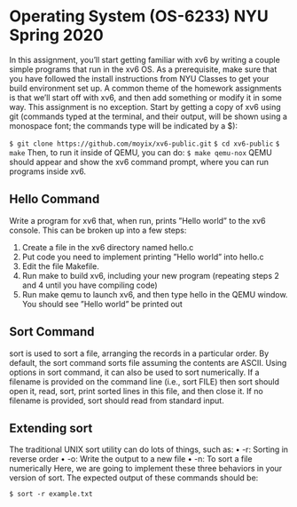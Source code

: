 # Operating System (OS-6233) NYU Spring 2020 

In this assignment, you’ll start getting familiar with xv6 by writing a couple simple programs that run in the xv6 OS.
As a prerequisite, make sure that you have followed the install instructions from NYU Classes to get your build
environment set up.
A common theme of the homework assignments is that we’ll start off with xv6, and then add something or modify it
in some way. This assignment is no exception. Start by getting a copy of xv6 using git (commands typed at the
terminal, and their output, will be shown using a monospace font; the commands type will be indicated by a $):

`$ git clone https://github.com/moyix/xv6-public.git`
`$ cd xv6-public`
`$ make`
Then, to run it inside of QEMU, you can do:
`$ make qemu-nox`
QEMU should appear and show the xv6 command prompt, where you can run programs inside xv6.

## Hello Command 
Write a program for xv6 that, when run, prints ”Hello world” to the xv6 console. This can be broken up into a few
steps:
1. Create a file in the xv6 directory named hello.c
2. Put code you need to implement printing ”Hello world” into hello.c
3. Edit the file Makefile.
4. Run make to build xv6, including your new program (repeating steps 2 and 4 until you have compiling code)
5. Run make qemu to launch xv6, and then type hello in the QEMU window. You should see ”Hello world” be
printed out

## Sort Command

sort is used to sort a file, arranging the records in a particular order. By default, the sort command sorts file assuming
the contents are ASCII. Using options in sort command, it can also be used to sort numerically. If a filename is
provided on the command line (i.e., sort FILE) then sort should open it, read, sort, print sorted lines in this file, and
then close it. If no filename is provided, sort should read from standard input.

## Extending sort 

The traditional UNIX sort utility can do lots of things, such as:
• -r: Sorting in reverse order
• -o: Write the output to a new file
• -n: To sort a file numerically
Here, we are going to implement these three behaviors in your version of sort. The expected output of these
commands should be:

`$ sort -r example.txt`


